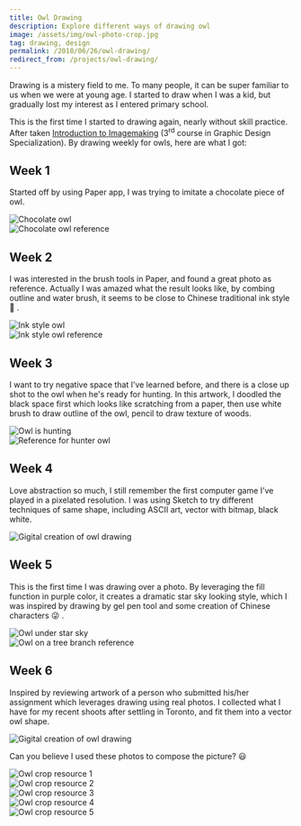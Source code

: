 ```yaml
---
title: Owl Drawing
description: Explore different ways of drawing owl
image: /assets/img/owl-photo-crop.jpg
tag: drawing, design
permalink: /2018/06/26/owl-drawing/
redirect_from: /projects/owl-drawing/
---
```


Drawing is a mistery field to me. To many people, it can be super familiar to us when we were at young age.
I started to draw when I was a kid, but gradually lost my interest as I entered primary school.

This is the first time I started to drawing again, nearly without skill practice.
After taken [Introduction to Imagemaking](https://www.coursera.org/learn/image-making) (3<sup>rd</sup> course in Graphic Design Specialization).
By drawing weekly for owls, here are what I got:

## Week 1

Started off by using Paper app, I was trying to imitate a chocolate piece of owl.

<div class="box alt">
    <div class="row uniform">
        <div class="6u 12u$(small)"><span class="image fit"><img src="/assets/img/owl-journey-start.jpg" alt="Chocolate owl" /></span></div>
        <div class="6u$ 12u$(small)"><span class="image fit"><img src="/assets/img/owl-chocolate.jpg" alt="Chocolate owl reference" /></span></div>
    </div>
</div>


## Week 2

I was interested in the brush tools in Paper, and found a great photo as reference.
Actually I was amazed what the result looks like, by combing outline and water brush,
it seems to be close to Chinese traditional ink style :thinking: .

<div class="box alt">
    <div class="row uniform">
        <div class="6u 12u$(small)"><span class="image fit"><img src="/assets/img/owl-ink-style.jpg" alt="Ink style owl" /></span></div>
        <div class="6u$ 12u$(small)"><span class="image fit"><img src="/assets/img/owl-ink-reference.jpg" alt="Ink style owl reference" /></span></div>
    </div>
</div>

## Week 3

I want to try negative space that I’ve learned before,
and there is a close up shot to the owl when he's ready for hunting.
In this artwork, I doodled the black space first which looks like scratching from a paper,
then use white brush to draw outline of the owl, pencil to draw texture of woods.

<div class="box alt">
    <div class="row uniform">
        <div class="6u 12u$(small)"><span class="image fit"><img src="/assets/img/owl-negative-space.jpg" alt="Owl is hunting" /></span></div>
        <div class="6u$ 12u$(small)"><span class="image fit"><img src="/assets/img/owl-hunting-reference.jpg" alt="Reference for hunter owl" /></span></div>
    </div>
</div>

## Week 4

Love abstraction so much, I still remember the first computer game I’ve played in a pixelated resolution.
I was using Sketch to try different techniques of same shape, including ASCII art, vector with bitmap, black white.

![Gigital creation of owl drawing](/assets/img/owl-digital-world.jpg)

## Week 5

This is the first time I was drawing over a photo. By leveraging the fill function in purple color,
it creates a dramatic star sky looking style, which I was inspired by drawing by gel pen tool and some creation of Chinese characters :stuck_out_tongue_winking_eye: .

<div class="box alt">
    <div class="row uniform">
        <div class="6u 12u$(small)"><span class="image fit"><img src="/assets/img/owl-line-drawing.jpg" alt="Owl under star sky" /></span></div>
        <div class="6u$ 12u$(small)"><span class="image fit"><img src="/assets/img/owl-star-sky-reference.jpg" alt="Owl on a tree branch reference" /></span></div>
    </div>
</div>

## Week 6

Inspired by reviewing artwork of a person who submitted his/her assignment which leverages drawing using real photos.
I collected what I have for my recent shoots after settling in Toronto, and fit them into a vector owl shape.

![Gigital creation of owl drawing](/assets/img/owl-photo-crop.jpg)

Can you believe I used these photos to compose the picture? :smiley:

<div class="box alt">
    <div class="row uniform">
        <div class="4u"><span class="image fit"><img src="/assets/img/owl-crop-reference-4.jpg" alt="Owl crop resource 1" /></span></div>
        <div class="4u"><span class="image fit"><img src="/assets/img/owl-crop-reference-2.jpg" alt="Owl crop resource 2" /></span></div>
        <div class="4u$"><span class="image fit"><img src="/assets/img/owl-crop-reference-3.jpg" alt="Owl crop resource 3" /></span></div>
    </div>
    <div class="row uniform">
        <div class="6u"><span class="image fit"><img src="/assets/img/owl-crop-reference-1.jpg" alt="Owl crop resource 4" /></span></div>
        <div class="6u$"><span class="image fit"><img src="/assets/img/owl-crop-reference-5.jpg" alt="Owl crop resource 5" /></span></div>
    </div>
</div>